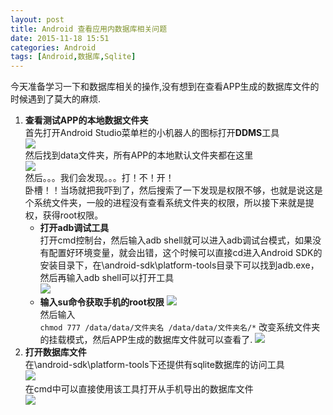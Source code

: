 ```yaml
---
layout: post
title: Android 查看应用内数据库相关问题
date: 2015-11-18 15:51
categories: Android
tags: [Android,数据库,Sqlite]
---
```

今天准备学习一下和数据库相关的操作,没有想到在查看APP生成的数据库文件的时候遇到了莫大的麻烦.　　
1. **查看测试APP的本地数据文件夹**  
首先打开Android Studio菜单栏的小机器人的图标打开**DDMS**工具  
![](http://olwt21mf4.bkt.clouddn.com/17-3-3/79749653-file_1488507741431_10341.png)  
然后找到data文件夹，所有APP的本地默认文件夹都在这里  
![](http://olwt21mf4.bkt.clouddn.com/17-3-3/54832184-file_1488507741560_970d.png)  
然后。。。我们会发现。。。打！不！开！  
卧槽！！当场就把我吓到了，然后搜索了一下发现是权限不够，也就是说这是个系统文件夹，一般的进程没有查看系统文件夹的权限，所以接下来就是提权，获得root权限。  
    - **打开adb调试工具**  
打开cmd控制台，然后输入adb  shell就可以进入adb调试台模式，如果没有配置好环境变量，就会出错，这个时候可以直接cd进入Android SDK的安装目录下，在\android-sdk\platform-tools目录下可以找到adb.exe，然后再输入adb shell可以打开工具  
![](http://olwt21mf4.bkt.clouddn.com/17-3-3/6498061-file_1488507741702_f4a9.png)  
    - **输入su命令获取手机的root权限**
![](http://olwt21mf4.bkt.clouddn.com/17-3-3/68076519-file_1488507837196_c60e.png)  
然后输入  
```chmod 777 /data/data/文件夹名 /data/data/文件夹名/*```
改变系统文件夹的挂载模式，然后APP生成的数据库文件就可以查看了.
![](http://olwt21mf4.bkt.clouddn.com/17-3-3/78015318-file_1488507741838_1e49.png)  
2. **打开数据库文件**  
在\android-sdk\platform-tools下还提供有sqlite数据库的访问工具  
![](http://olwt21mf4.bkt.clouddn.com/17-3-3/74448529-file_1488507741964_1113e.png)  
在cmd中可以直接使用该工具打开从手机导出的数据库文件  
![](http://olwt21mf4.bkt.clouddn.com/17-3-3/86706107-file_1488507742084_100ba.png)
